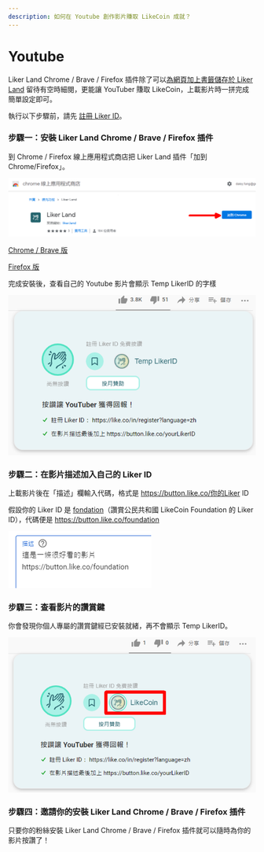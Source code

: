 ```yaml
---
description: 如何在 Youtube 創作影片賺取 LikeCoin 成就？
---
```


# Youtube

Liker Land Chrome / Brave / Firefox 插件除了可以[為網頁加上書籤儲存於 Liker Land](https://docs.like.co/v/zh/user-guide/reader/reading-list#computer) 留待有空時細閱，更能讓 YouTuber 賺取 LikeCoin，上載影片時一拼完成簡單設定即可。

執行以下步驟前，請先 [註冊 Liker ID](https://docs.like.co/v/zh/user-guide/liker-id/register)。

### 步驟一：安裝 Liker Land Chrome / Brave / Firefox 插件

到 Chrome / Firefox 線上應用程式商店把 Liker Land 插件「加到 Chrome/Firefox」。

![](../../.gitbook/assets/youtube.png)

[Chrome / Brave 版](https://chrome.google.com/webstore/detail/liker-land/cjjcemdmkddjbofomfgjedpiifpgkjhe)

[Firefox 版](https://addons.mozilla.org/en-US/firefox/addon/liker-land/?src=search)

完成安裝後，查看自己的 Youtube 影片會顯示 Temp LikerID 的字樣

![](../../.gitbook/assets/youtube-1.png)

### 步驟二：在影片描述加入自己的 Liker ID

上載影片後在「描述」欄輸入代碼，格式是 https://button.like.co/你的Liker ID

假設你的 Liker ID 是 [fondation](https://liker.land/foundation)（讚賞公民共和國 LikeCoin Foundation 的 Liker ID），代碼便是 https://button.like.co/foundation

![](../../.gitbook/assets/youtube-2.png)

### 步驟三：查看影片的讚賞鍵

你會發現你個人專屬的讚賞鍵經已安裝就緒，再不會顯示 Temp LikerID。

![](../../.gitbook/assets/youtube-3.png)

### 步驟四：邀請你的安裝 Liker Land Chrome / Brave / Firefox 插件

只要你的粉絲安裝 Liker Land Chrome / Brave / Firefox 插件就可以隨時為你的影片按讚了！

